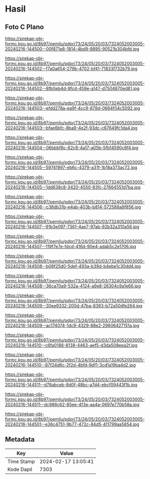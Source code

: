 # Hasil

## Foto C Plano

https://sirekap-obj-formc.kpu.go.id/8b97/pemilu/pdpr/73/24/05/20/03/7324052003005-20240216-144500--00f871e8-1814-4bd9-8895-90521b304bfd.jpg

https://sirekap-obj-formc.kpu.go.id/8b97/pemilu/pdpr/73/24/05/20/03/7324052003005-20240216-144502--f7a0a654-279b-4702-bf41-71833f732b79.jpg

https://sirekap-obj-formc.kpu.go.id/8b97/pemilu/pdpr/73/24/05/20/03/7324052003005-20240216-144502--8fb0eb4d-9fcd-459e-a147-d7504870ed81.jpg

https://sirekap-obj-formc.kpu.go.id/8b97/pemilu/pdpr/73/24/05/20/03/7324052003005-20240216-144503--efdd278a-ea9f-4cc9-878d-0664f04c5092.jpg

https://sirekap-obj-formc.kpu.go.id/8b97/pemilu/pdpr/73/24/05/20/03/7324052003005-20240216-144503--bfae6bfc-8ba9-4e2f-93dc-c67649fc1da4.jpg

https://sirekap-obj-formc.kpu.go.id/8b97/pemilu/pdpr/73/24/05/20/03/7324052003005-20240216-144504--06bbbf8c-62c8-4a17-a05b-5fb14590c6f4.jpg

https://sirekap-obj-formc.kpu.go.id/8b97/pemilu/pdpr/73/24/05/20/03/7324052003005-20240216-144505--59741997-eb6c-4379-a31f-1b18a373ac72.jpg

https://sirekap-obj-formc.kpu.go.id/8b97/pemilu/pdpr/73/24/05/20/03/7324052003005-20240216-144505--1dd638c8-3420-4550-83fc-27664551d7ba.jpg

https://sirekap-obj-formc.kpu.go.id/8b97/pemilu/pdpr/73/24/05/20/03/7324052003005-20240216-144506--c38db31b-e4ab-403b-b814-572588a8f856.jpg

https://sirekap-obj-formc.kpu.go.id/8b97/pemilu/pdpr/73/24/05/20/03/7324052003005-20240216-144507--91b3e097-7361-4ae7-97ab-92b32a310a56.jpg

https://sirekap-obj-formc.kpu.go.id/8b97/pemilu/pdpr/73/24/05/20/03/7324052003005-20240216-144507--119f7e7e-fdcd-416d-90e4-adab5c2e1706.jpg

https://sirekap-obj-formc.kpu.go.id/8b97/pemilu/pdpr/73/24/05/20/03/7324052003005-20240216-144508--b06f25d0-5def-493a-b39d-b4ebe1c30dd4.jpg

https://sirekap-obj-formc.kpu.go.id/8b97/pemilu/pdpr/73/24/05/20/03/7324052003005-20240216-144508--36ca70a9-532a-4124-a9e8-26304c9a1e66.jpg

https://sirekap-obj-formc.kpu.go.id/8b97/pemilu/pdpr/73/24/05/20/03/7324052003005-20240216-144509--30ee9332-200d-47ba-8393-b72a50dfe264.jpg

https://sirekap-obj-formc.kpu.go.id/8b97/pemilu/pdpr/73/24/05/20/03/7324052003005-20240216-144509--ac174074-1dc9-4329-88e2-29606427151a.jpg

https://sirekap-obj-formc.kpu.go.id/8b97/pemilu/pdpr/73/24/05/20/03/7324052003005-20240216-144510--c6fa0188-8138-4463-aef5-d3da508eea2f.jpg

https://sirekap-obj-formc.kpu.go.id/8b97/pemilu/pdpr/73/24/05/20/03/7324052003005-20240216-144510--87f24d6c-2f2d-4bfd-9df1-3cd1a19ba4d2.jpg

https://sirekap-obj-formc.kpu.go.id/8b97/pemilu/pdpr/73/24/05/20/03/7324052003005-20240216-144511--d78abceb-8d0f-48bc-a7d4-ebcf09443f1b.jpg

https://sirekap-obj-formc.kpu.go.id/8b97/pemilu/pdpr/73/24/05/20/03/7324052003005-20240216-144511--dc986c62-85ee-4f3e-aa4a-0697e770b58a.jpg

https://sirekap-obj-formc.kpu.go.id/8b97/pemilu/pdpr/73/24/05/20/03/7324052003005-20240216-144501--e36c4751-9b77-472c-84d5-411799aa5854.jpg


## Metadata

| Key        | Value               |
| ---------- | ------------------- |
| Time Stamp | 2024-02-17 13:05:41 |
| Kode Dapil | 7303                |



